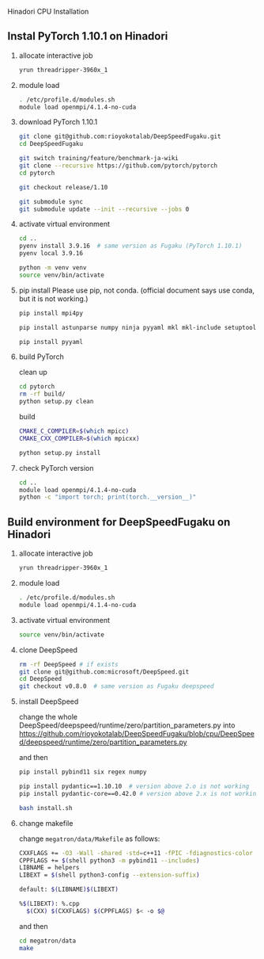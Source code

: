 Hinadori CPU Installation

## Instal PyTorch 1.10.1 on Hinadori

1. allocate interactive job
   ```bash
   yrun threadripper-3960x_1
   ```
2. module load
   ```bash
   . /etc/profile.d/modules.sh
   module load openmpi/4.1.4-no-cuda
   ```
3. download PyTorch 1.10.1

   ```bash
   git clone git@github.com:rioyokotalab/DeepSpeedFugaku.git
   cd DeepSpeedFugaku

   git switch training/feature/benchmark-ja-wiki
   git clone --recursive https://github.com/pytorch/pytorch
   cd pytorch

   git checkout release/1.10

   git submodule sync
   git submodule update --init --recursive --jobs 0
   ```

4. activate virtual environment

   ```bash
   cd ..
   pyenv install 3.9.16  # same version as Fugaku (PyTorch 1.10.1)
   pyenv local 3.9.16

   python -m venv venv
   source venv/bin/activate
   ```

5. pip install
   Please use pip, not conda. (official document says use conda, but it is not working.)

   ```bash
   pip install mpi4py

   pip install astunparse numpy ninja pyyaml mkl mkl-include setuptools cmake cffi typing_extensions future six requests dataclasses

   pip install pyyaml
   ```

6. build PyTorch

   clean up

   ```bash
   cd pytorch
   rm -rf build/
   python setup.py clean
   ```

   build

   ```bash
   CMAKE_C_COMPILER=$(which mpicc)
   CMAKE_CXX_COMPILER=$(which mpicxx)

   python setup.py install
   ```

7. check PyTorch version
   ```bash
   cd ..
   module load openmpi/4.1.4-no-cuda
   python -c "import torch; print(torch.__version__)"
   ```

## Build environment for DeepSpeedFugaku on Hinadori

1. allocate interactive job
   ```bash
   yrun threadripper-3960x_1
   ```
2. module load
   ```bash
   . /etc/profile.d/modules.sh
   module load openmpi/4.1.4-no-cuda
   ```
3. activate virtual environment
   ```bash
   source venv/bin/activate
   ```
4. clone DeepSpeed

   ```bash
   rm -rf DeepSpeed # if exists
   git clone git@github.com:microsoft/DeepSpeed.git
   cd DeepSpeed
   git checkout v0.8.0  # same version as Fugaku deepspeed
   ```

5. install DeepSpeed

   change the whole DeepSpeed/deepspeed/runtime/zero/partition_parameters.py into https://github.com/rioyokotalab/DeepSpeedFugaku/blob/cpu/DeepSpeed/deepspeed/runtime/zero/partition_parameters.py

   and then

   ```bash
   pip install pybind11 six regex numpy

   pip install pydantic==1.10.10  # version above 2.o is not working
   pip install pydantic-core==0.42.0 # version above 2.x is not working

   bash install.sh
   ```

6. change makefile

   change `megatron/data/Makefile` as follows:

   ```bash
   CXXFLAGS += -O3 -Wall -shared -std=c++11 -fPIC -fdiagnostics-color
   CPPFLAGS += $(shell python3 -m pybind11 --includes)
   LIBNAME = helpers
   LIBEXT = $(shell python3-config --extension-suffix)

   default: $(LIBNAME)$(LIBEXT)

   %$(LIBEXT): %.cpp
     $(CXX) $(CXXFLAGS) $(CPPFLAGS) $< -o $@
   ```

   and then

   ```bash
   cd megatron/data
   make
   ```
